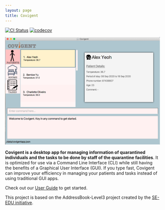 ```yaml
---
layout: page
title: Covigent
---
```


[![CI Status](https://github.com/se-edu/addressbook-level3/workflows/Java%20CI/badge.svg)](https://github.com/se-edu/addressbook-level3/actions)
[![codecov](https://codecov.io/gh/se-edu/addressbook-level3/branch/master/graph/badge.svg)](https://codecov.io/gh/se-edu/addressbook-level3)

![Ui](images/Ui.png)

**Covigent is a desktop app for managing information of quarantined individuals and the tasks to be done by staff of the quarantine facilities**. It is optimized for use via a Command Line Interface (CLI) while still having the benefits of a Graphical User Interface (GUI). If you type fast, Covigent can improve your efficiency in managing your patients and tasks instead of using traditional GUI apps.

Check out our [User Guide](https://ay2021s1-cs2103t-w12-1.github.io/tp/UserGuide.html) to get started.

This project is based on the AddressBook-Level3 project created by the [SE-EDU initiative](https://se-education.org).

